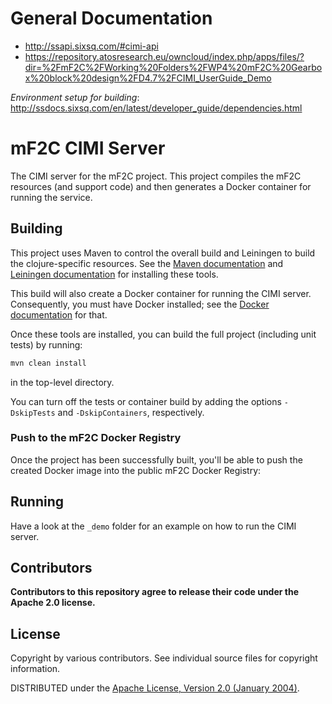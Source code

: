 # General Documentation
 - http://ssapi.sixsq.com/#cimi-api
 - https://repository.atosresearch.eu/owncloud/index.php/apps/files/?dir=%2FmF2C%2FWorking%20Folders%2FWP4%20mF2C%20Gearbox%20block%20design%2FD4.7%2FCIMI_UserGuide_Demo

*Environment setup for building*: http://ssdocs.sixsq.com/en/latest/developer_guide/dependencies.html

# mF2C CIMI Server

The CIMI server for the mF2C project.  This project compiles the mF2C
resources (and support code) and then generates a Docker container for
running the service.

## Building

This project uses Maven to control the overall build and Leiningen to
build the clojure-specific resources.  See the [Maven
documentation](https://maven.apache.org/install.html) and [Leiningen
documentation](https://leiningen.org/#install) for installing these
tools.

This build will also create a Docker container for running the CIMI
server.  Consequently, you must have Docker installed; see the [Docker
documentation](https://docs.docker.com/install/) for that. 

Once these tools are installed, you can build the full project
(including unit tests) by running:

```bash
mvn clean install
```

in the top-level directory.

You can turn off the tests or container build by adding the options
`-DskipTests` and `-DskipContainers`, respectively.

### Push to the mF2C Docker Registry

Once the project has been successfully built, you'll be able to push 
the created Docker image into the public mF2C Docker Registry:



## Running

Have a look at the `_demo` folder for an example on how to run the CIMI server.

## Contributors

**Contributors to this repository agree to release their code under
the Apache 2.0 license.**

## License

Copyright by various contributors.  See individual source files for
copyright information.  

DISTRIBUTED under the [Apache License, Version 2.0 (January
2004)](http://www.apache.org/licenses/LICENSE-2.0).
